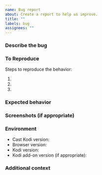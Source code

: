 ```yaml
---
name: Bug report
about: Create a report to help us improve.
title: ""
labels: bug
assignees: ""
---
```


### Describe the bug

<!-- A clear and concise description of what the bug is. -->

### To Reproduce

Steps to reproduce the behavior:

1. <!-- Go to '...' -->
2. <!-- Click on '...' -->
3. <!-- ... -->

### Expected behavior

<!-- A clear and concise description of what you expected to happen. -->

### Screenshots (if appropriate)

<!-- If applicable, add screenshots to help explain your problem. -->

### Environment

- Cast Kodi version<!-- e.g. 7.0.0 -->:
- Browser version<!-- e.g. Chrome 110.0.5481.100, Firefox 110.0 -->:
- Kodi version<!-- e.g. 19.5 -->:
- Kodi add-on version (if appropriate)<!-- e.g. YouTube 6.8.25+matrix.1 -->:

### Additional context

<!-- Add any other context about the problem here. -->
